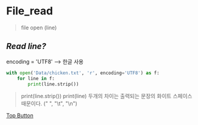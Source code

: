 File_read
=============
> file open (line)  

*Read line?*
-------------
encoding = 'UTF8' --> 한글 사용

``` python
with open('Data/chicken.txt', 'r', encoding='UTF8') as f:
    for line in f:
        print(line.strip())  
```

>  print(line.strip())
>  print(line)
>  두개의 차이는 출력되는 문장의 화이트 스페이스 때문이다. (" ", "\t", "\n")
    
[Top Button](#)
